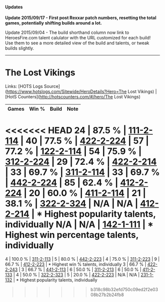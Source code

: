 #### Updates
**Update 2015/09/17 - First post Rexxar patch numbers, resetting the total games, potentially shifting builds around a lot.**

Update 2015/09/04 - The build shorthand column now link to HeroesFire.com talent calulator with the URL customized for each build!  
Use them to see a more detailed view of the build and talents, or tweak builds slightly.

***

# The Lost Vikings

Links: [HOTS Logs Source](https://www.hotslogs.com/Sitewide/HeroDetails?Hero=The Lost Vikings) | [HotS Counters](http://hotscounters.com/#/hero/The Lost Vikings)

Games  | Win %  | Build     | Note
-----  | -----  | -----     | ----
<<<<<<< HEAD
24     | 87.5 % | [111-2-114](http://www.heroesfire.com/hots/talent-calculator/the-lost-vikings#gOwo) | 
40     | 77.5 % | [422-2-224](http://www.heroesfire.com/hots/talent-calculator/the-lost-vikings#sGEG) | 
57     | 77.2 % | [122-2-114](http://www.heroesfire.com/hots/talent-calculator/the-lost-vikings#gpnY) | 
54     | 75.9 % | [312-2-224](http://www.heroesfire.com/hots/talent-calculator/the-lost-vikings#o3gm) | 
29     | 72.4 % | [422-2-214](http://www.heroesfire.com/hots/talent-calculator/the-lost-vikings#sGE6) | 
33     | 69.7 % | [311-2-114](http://www.heroesfire.com/hots/talent-calculator/the-lost-vikings#o1Co) | 
33     | 69.7 % | [442-2-224](http://www.heroesfire.com/hots/talent-calculator/the-lost-vikings#t13G) | 
85     | 62.4 % | [412-2-224](http://www.heroesfire.com/hots/talent-calculator/the-lost-vikings#rtpm) | 
20     | 60.0 % | [411-2-114](http://www.heroesfire.com/hots/talent-calculator/the-lost-vikings#rrLo) | 
21     | 38.1 % | [322-2-324](http://www.heroesfire.com/hots/talent-calculator/the-lost-vikings#oS6q) | 
N/A    | N/A    | [412-2-214](http://www.heroesfire.com/hots/talent-calculator/the-lost-vikings#rtpc) | * Highest popularity talents, individually
N/A    | N/A    | [142-1-111](http://www.heroesfire.com/hots/talent-calculator/the-lost-vikings#haMt) | * Highest win percentage talents, individually
=======
4      | 100.0 % | [311-2-113](http://www.heroesfire.com/hots/talent-calculator/the-lost-vikings#o1Cn) | 
5      | 80.0 % | [442-2-223](http://www.heroesfire.com/hots/talent-calculator/the-lost-vikings#t13F) | 
4      | 75.0 % | [311-2-223](http://www.heroesfire.com/hots/talent-calculator/the-lost-vikings#o1EV) | 
9      | 66.7 % | [412-2-223](http://www.heroesfire.com/hots/talent-calculator/the-lost-vikings#rtpl) | * Highest win % talents, individually
3      | 66.7 % | [422-2-243](http://www.heroesfire.com/hots/talent-calculator/the-lost-vikings#sGEZ) | 
3      | 66.7 % | [441-2-113](http://www.heroesfire.com/hots/talent-calculator/the-lost-vikings#s-bH) | 
6      | 50.0 % | [311-2-213](http://www.heroesfire.com/hots/talent-calculator/the-lost-vikings#o1EL) | 
6      | 50.0 % | [411-2-133](http://www.heroesfire.com/hots/talent-calculator/the-lost-vikings#rrM5) | 
4      | 50.0 % | [322-2-323](http://www.heroesfire.com/hots/talent-calculator/the-lost-vikings#oS6p) | 
5      | 20.0 % | [422-2-223](http://www.heroesfire.com/hots/talent-calculator/the-lost-vikings#sGEF) | 
N/A    | N/A    | [231-1-132](http://www.heroesfire.com/hots/talent-calculator/the-lost-vikings#kzfS) | * Highest popularity talents, individually
>>>>>>> b318c98b32efd750c09ed2f2e0308b27b2b24fb8
